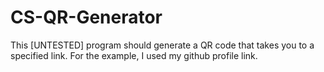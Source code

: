 # CS-QR-Generator
This [UNTESTED] program should generate a QR code that takes you to a specified link. For the example, I used my github profile link.
